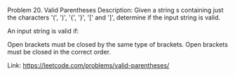 ﻿Problem 20. Valid Parentheses
Description:
Given a string s containing just the characters '(', ')', '{', '}', '[' and ']', determine if the input string is valid.

An input string is valid if:

Open brackets must be closed by the same type of brackets.
Open brackets must be closed in the correct order.

Link: https://leetcode.com/problems/valid-parentheses/